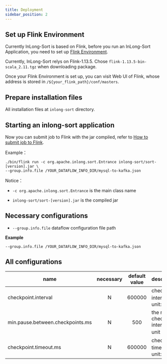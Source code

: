 ```yaml
---
title: Deployment
sidebar_position: 2
---
```


## Set up Flink Environment
Currently InLong-Sort is based on Flink, before you run an InLong-Sort Application,
you need to set up [Flink Environment](https://nightlies.apache.org/flink/flink-docs-release-1.13/docs/deployment/overview/).

Currently, InLong-Sort relys on Flink-1.13.5. Chose `flink-1.13.5-bin-scala_2.11.tgz` when downloading package.

Once your Flink Environment is set up, you can visit Web UI of Flink, whose address is stored in `/${your_flink_path}/conf/masters`.

## Prepare installation files
All installation files at `inlong-sort` directory.

## Starting an inlong-sort application
Now you can submit job to Flink with the jar compiled, refer to [How to submit job to Flink](https://nightlies.apache.org/flink/flink-docs-release-1.13/docs/deployment/cli/#submitting-a-job).

Example：
```
./bin/flink run -c org.apache.inlong.sort.Entrance inlong-sort/sort-[version].jar \
--group.info.file /YOUR_DATAFLOW_INFO_DIR/mysql-to-kafka.json
```

Notice：

- `-c org.apache.inlong.sort.Entrance` is the main class name

- `inlong-sort/sort-[version].jar` is the compiled jar

## Necessary configurations
- `--group.info.file` dataflow configuration file path

**Example**
```
--group.info.file /YOUR_DATAFLOW_INFO_DIR/mysql-to-kafka.json
```

## All configurations
| name                                       | necessary | default value | description                                                                                                                                                                                                                                 |
|--------------------------------------------|:---------:|:-------------:|---------------------------------------------------------------------------------------------------------------------------------------------------------------------------------------------------------------------------------------------|
| checkpoint.interval                        |     N     |    600000     | checkpoint interval，unit: ms                                                                                                                                                                                                                |
| min.pause.between.checkpoints.ms           |     N     |      500      | the minimal checkpoint interval, unit：ms                                                                                                                                                                                                    |
| checkpoint.timeout.ms                      |     N     |    600000     | checkpoint timeout，unit: ms                                                                                                                                                                                                                 |